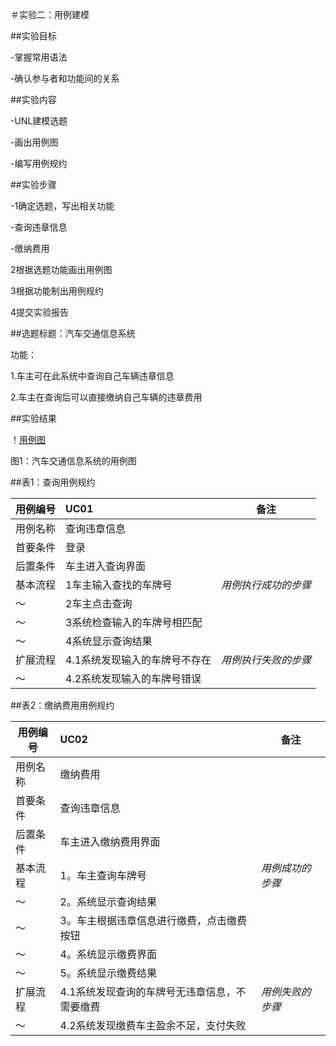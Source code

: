 ＃实验二：用例建模


##实验目标

-掌握常用语法

-确认参与者和功能间的关系


##实验内容

-UNL建模选题

-画出用例图

-编写用例规约


##实验步骤

-1确定选题，写出相关功能

-查询违章信息

-缴纳费用

2根据选题功能画出用例图

3根据功能制出用例规约

4提交实验报告


##选题标题：汽车交通信息系统

功能：

1.车主可在此系统中查询自己车辆违章信息

2.车主在查询后可以直接缴纳自己车辆的违章费用


##实验结果


！[用例图](./lab2_UseCaseDiagram.jpg)

图1：汽车交通信息系统的用例图


##表1：查询用例规约


用例编号  | UC01 | 备注  
-|:-|-  
用例名称| 查询违章信息| 
首要条件| 登录|
后置条件| 车主进入查询界面|  
基本流程| 1车主输入查找的车牌号| *用例执行成功的步骤*
〜| 2车主点击查询|
〜| 3系统检查输入的车牌号相匹配|  
〜| 4系统显示查询结果|
扩展流程| 4.1系统发现输入的车牌号不存在| *用例执行失败的步骤*
〜| 4.2系统发现输入的车牌号错误|



##表2：缴纳费用用例规约


用例编号  | UC02 | 备注  
-|:-|-  
用例名称| 缴纳费用 |   
首要条件| 查询违章信息 |  
后置条件| 车主进入缴纳费用界面 |   
基本流程| 1。车主查询车牌号| *用例成功的步骤*    
〜| 2。系统显示查询结果|
〜| 3。车主根据违章信息进行缴费，点击缴费按钮|    
〜| 4。系统显示缴费界面 |
〜| 5。系统显示缴费结果|
扩展流程| 4.1系统发现查询的车牌号无违章信息，不需要缴费| *用例失败的步骤*
〜| 4.2系统发现缴费车主盈余不足，支付失败|
